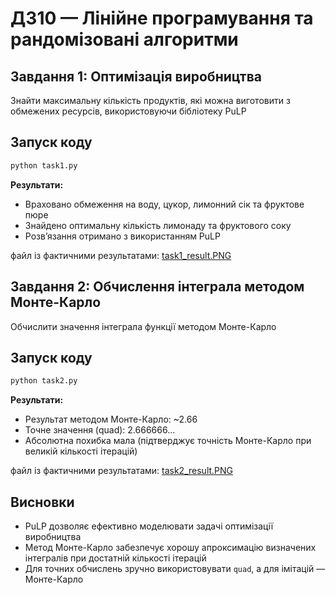 # ДЗ10 — Лінійне програмування та рандомізовані алгоритми

## Завдання 1: Оптимізація виробництва

Знайти максимальну кількість продуктів, які можна виготовити з обмежених ресурсів, використовуючи бібліотеку PuLP

##  Запуск коду

```bash
python task1.py 
```

**Результати:**
- Враховано обмеження на воду, цукор, лимонний сік та фруктове пюре
- Знайдено оптимальну кількість лимонаду та фруктового соку
- Розв’язання отримано з використанням PuLP

 файл із фактичними результатами:
[ task1_result.PNG](./task1_result.PNG)

## Завдання 2: Обчислення інтеграла методом Монте-Карло

Обчислити значення інтеграла функції методом Монте-Карло

##  Запуск коду

```bash
python task2.py 
```

**Результати:**
- Результат методом Монте-Карло: ~2.66
- Точне значення (quad): 2.666666...
- Абсолютна похибка мала (підтверджує точність Монте-Карло при великій кількості ітерацій)

 файл із фактичними результатами:
[ task2_result.PNG](./task2_result.PNG)


## Висновки
- PuLP дозволяє ефективно моделювати задачі оптимізації виробництва
- Метод Монте-Карло забезпечує хорошу апроксимацію визначених інтегралів при достатній кількості ітерацій
- Для точних обчислень зручно використовувати `quad`, а для імітацій — Монте-Карло
